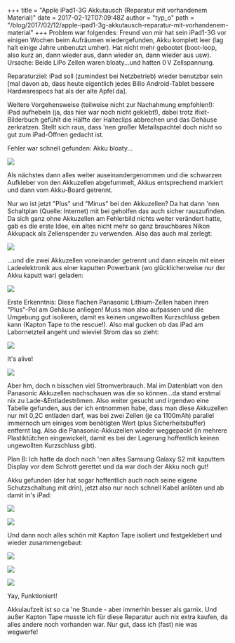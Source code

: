 +++
title = "Apple iPad1-3G Akkutausch (Reparatur mit vorhandenem Material)"
date = 2017-02-12T07:09:48Z
author = "typ_o"
path = "/blog/2017/02/12/apple-ipad1-3g-akkutausch-reparatur-mit-vorhandenem-material"
+++
Problem war folgendes: Freund von mir hat sein iPad1-3G vor einigen
Wochen beim Aufräumen wiedergefunden, Akku komplett leer (lag halt
einige Jahre unbenutzt umher). Hat nicht mehr gebootet (boot-loop, also
kurz an, dann wieder aus, dann wieder an, dann wieder aus usw). Ursache:
Beide LiPo Zellen waren bloaty...und hatten 0 V Zellspannung.

Reparaturziel: iPad soll (zumindest bei Netzbetrieb) wieder benutzbar
sein \[mal davon ab, dass heute eigentlich jedes Billo Android-Tablet
bessere Hardwarespecs hat als der alte Apfel da\].

Weitere Vorgehensweise (teilweise nicht zur Nachahmung empfohlen!):  
iPad aufhebeln (ja, das hier war noch nicht geklebt!), dabei trotz
ifixit-Bilderbuch gefühlt die Hälfte der Halteclips abbrechen und das
Gehäuse zerkratzen. Stellt sich raus, dass 'nen großer Metallspachtel
doch nicht so gut zum iPad-Öffnen gedacht ist.

Fehler war schnell gefunden: Akku bloaty...

[![](/media/ipad-bloaty1.serendipityThumb.jpg)](/media/ipad-bloaty1.jpg)

Als nächstes dann alles weiter auseinandergenommen und die schwarzen
Aufkleber von den Akkuzellen abgefummelt, Akkus entsprechend markiert
und dann vom Akku-Board getrennt.

Nur wo ist jetzt "Plus" und "Minus" bei den Akkuzellen? Da hat dann
'nen Schaltplan (Quelle: Internet) mit bei geholfen das auch sicher
rauszufinden.
Da sich ganz ohne Akkuzellen am Fehlerbild nichts weiter verändert
hatte, gab es die erste Idee, ein altes nicht mehr so ganz brauchbares
Nikon Akkupack als Zellenspender zu verwenden. Also das auch mal
zerlegt:

[![](/media/DSC_0026.serendipityThumb.JPG)](/media/DSC_0026.JPG)

...und die zwei Akkuzellen voneinander getrennt und dann einzeln mit
einer Ladeelektronik aus einer kaputten Powerbank (wo glücklicherweise
nur der Akku kaputt war) geladen:

[![](/media/DSC_0052.serendipityThumb.JPG)](/media/DSC_0052.JPG)

Erste Erkenntnis: Diese flachen Panasonic Lithium-Zellen haben ihren
"Plus"-Pol am Gehäuse anliegen! Muss man also aufpassen und die
Umgebung gut isolieren, damit es keinen ungewollten Kurzschluss geben
kann (Kapton Tape to the rescue!).
Also mal gucken ob das iPad am Labornetzteil angeht und wieviel Strom
das so zieht:

[![](/media/ipad-alive.serendipityThumb.jpg)](/media/ipad-alive.jpg)

It's alive!

[![](/media/DSC_0105.serendipityThumb.JPG)](/media/DSC_0105.JPG)

Aber hm, doch n bisschen viel Stromverbrauch. Mal im Datenblatt von den
Panasonic Akkuzellen nachschauen was die so können...da stand erstmal
nix zu Lade-&Entladeströmen. Also weiter gesucht und irgendwo eine
Tabelle gefunden, aus der ich entnommen habe, dass man diese Akkuzellen
nur mit 0,2C entladen darf, was bei zwei Zellen (je ca 1100mAh) parallel
immernoch um einiges vom benötigten Wert (plus Sicherheitsbuffer)
entfernt lag.
Also die Panasonic-Akkuzellen wieder weggepackt (in mehrere
Plastiktütchen eingewickelt, damit es bei der Lagerung hoffentlich
keinen ungewollten Kurzschluss gibt).

Plan B: Ich hatte da doch noch 'nen altes Samsung Galaxy S2 mit
kaputtem Display vor dem Schrott gerettet und da war doch der Akku noch
gut!

Akku gefunden (der hat sogar hoffentlich auch noch seine eigene
Schutzschaltung mit drin), jetzt also nur noch schnell Kabel anlöten und
ab damit in's iPad:

[![](/media/DSC_0107.serendipityThumb.JPG)](/media/DSC_0107.JPG)

[![](/media/DSC_0112.serendipityThumb.JPG)](/media/DSC_0112.JPG)

Und dann noch alles schön mit Kapton Tape isoliert und festgeklebert und
wieder zusammengebaut:

[![](/media/DSC_0124.serendipityThumb.JPG)](/media/DSC_0124.JPG)

[![](/media/DSC_0132.serendipityThumb.JPG)](/media/DSC_0132.JPG)

[![](/media/itsalive1.serendipityThumb.jpg)](/media/itsalive1.jpg)

Yay, Funktioniert!

Akkulaufzeit ist so ca 'ne Stunde - aber immerhin besser als garnix.
Und außer Kapton Tape musste ich für diese Reparatur auch nix extra
kaufen, da alles andere noch vorhanden war. Nur gut, dass ich (fast) nie
was wegwerfe!
